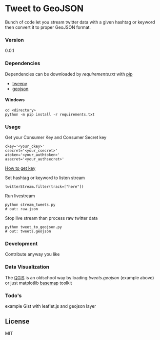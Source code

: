 # Tweet to GeoJSON
Bunch of code let you stream twitter data with a given hashtag or keyword then convert it to proper GeoJSON format.

### Version
0.0.1

### Dependencies
Dependencies can be downloaded by *requirements.txt* with [pip] 
* [tweepy]
* [geojson]

#### Windows
    cd <directory>
    python -m pip install -r requirements.txt

### Usage
Get your Consumer Key and Consumer Secret key
    
    ckey='<your_ckey>'
    csecret='<your_csecret>'
    atoken='<your_authtoken>'
    asecret='<your_authsecret>'
[How to get key] 

Set hashtag or keyword to listen stream

    twitterStream.filter(track=["here"])
    
Run livestream

    python stream_tweets.py
    # out: raw.json
    
Stop live stream than process raw twitter data

    python tweet_to_geojson.py
    # out: tweets.geojson
### Development
Contribute anyway you like

### Data Visualization
The [QGIS] is an oldschool way by loading *tweets.geojson*  (example above) or just matplotlib [basemap] toolkit 


### Todo's
example Gist with leaflet.js and geojson layer


License
----

MIT

[basemap]:http://matplotlib.org/basemap/index.html
[tweepy]:http://www.tweepy.org/
[geojson]:https://pypi.python.org/pypi/geojson/
[pip]:https://pypi.python.org/pypi
[how to get key]:http://support.yapsody.com/hc/en-us/articles/203068116-How-do-I-get-a-Twitter-Consumer-Key-and-Consumer-Secret-key-
[QGIS]:http://www.qgis.org/en/site/

